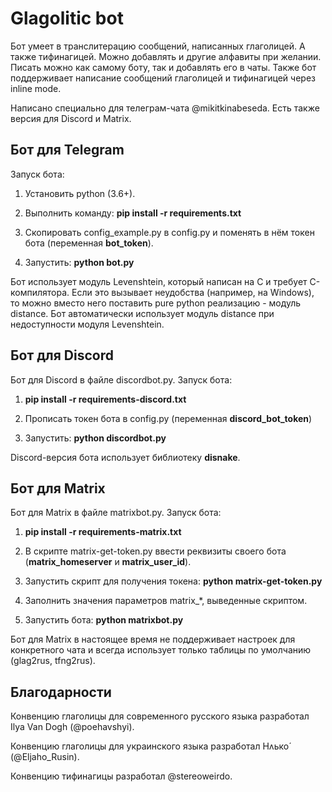 # Glagolitic bot

Бот умеет в транслитерацию сообщений, написанных глаголицей. А также тифинагицей. Можно
добавлять и другие алфавиты при желании. Писать можно как самому боту, так и добавлять
его в чаты. Также бот поддерживает написание сообщений глаголицей и тифинагицей через
inline mode.

Написано специально для телеграм-чата @mikitkinabeseda. Есть также версия для Discord и Matrix.

## Бот для Telegram

Запуск бота:

1. Установить python (3.6+).

2. Выполнить команду: **pip install -r requirements.txt**

3. Скопировать config\_example.py в config.py и поменять в нём токен бота (переменная **bot_token**).

4. Запустить: **python bot.py**

Бот использует модуль Levenshtein, который написан на C и требует C-компилятора.
Если это вызывает неудобства (например, на Windows), то можно вместо него поставить
pure python реализацию - модуль distance. Бот автоматически использует модуль distance
при недоступности модуля Levenshtein.

## Бот для Discord

Бот для Discord в файле discordbot.py. Запуск бота:

1. **pip install -r requirements-discord.txt**

2. Прописать токен бота в config.py (переменная **discord_bot_token**)

3. Запустить: **python discordbot.py**

Discord-версия бота использует библиотеку **disnake**.

## Бот для Matrix

Бот для Matrix в файле matrixbot.py. Запуск бота:

1. **pip install -r requirements-matrix.txt**

2. В скрипте matrix-get-token.py ввести реквизиты своего бота (**matrix\_homeserver** и **matrix_user_id**).

3. Запустить скрипт для получения токена: **python matrix-get-token.py**

4. Заполнить значения параметров matrix\_\*, выведенные скриптом.

5. Запустить бота: **python matrixbot.py**

Бот для Matrix в настоящее время не поддерживает настроек для конкретного чата и всегда использует только таблицы по умолчанию
(glag2rus, tfng2rus).

## Благодарности

Конвенцию глаголицы для современного русского языка разработал Ilya Van Dogh (@poehavshyi).

Конвенцию глаголицы для украинского языка разработал Нʌько́ (@Eljaho\_Rusin).

Конвенцию тифинагицы разработал @stereoweirdo.
